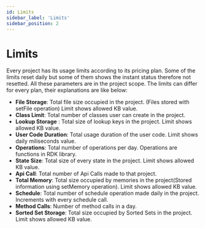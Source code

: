 ```yaml
---
id: Limits
sidebar_label: 'Limits'
sidebar_position: 2
---
```


# Limits

Every project has its usage limits according to its pricing plan. Some of the limits reset daily but some of them shows the instant status therefore not resetted. All these parameters are in the project scope. The limits can differ for every plan, their explanations are like below: 


- **File Storage**: Total file size occupied in the project. (Files stored with setFile operation) Limit shows allowed KB value.
- **Class Limit**: Total number of classes user can create in the project. 
- **Lookup Storage** : Total size of lookup keys in the project. Limit shows allowed KB value.
- **User Code Duration**: Total usage duration of the user code. Limit shows daily miliseconds value. 
- **Operations**: Total number of operations per day. Operations are functions in RDK library. 
- **State Size**: Total size of every state in the project. Limit shows allowed KB value.
- **Api Call**: Total number of Api Calls made to that project.
- **Total Memory**: Total size occupied by memories in the project(Stored information using setMemory operation). Limit shows allowed KB value.
- **Schedule**: Total number of schedule operation made daily in the project. Increments with every schedule call.
- **Method Calls**: Number of method calls in a day.
- **Sorted Set Storage**: Total size occupied by Sorted Sets in the project. Limit shows allowed KB value. 
